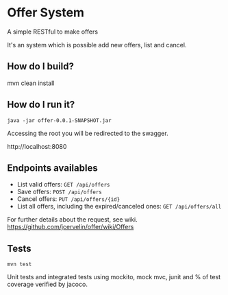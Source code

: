 # Offer System

A simple RESTful to make offers

It's an system which is possible add new offers, list and cancel.

## How do I build?
mvn clean install

## How do I run it?
``` Shell
java -jar offer-0.0.1-SNAPSHOT.jar
```
Accessing the root you will be redirected to the swagger.

http://localhost:8080

## Endpoints availables
* List valid offers: ``` GET /api/offers ```
* Save offers: ``` POST /api/offers ```
* Cancel offers: ``` PUT /api/offers/{id} ```
* List all offers, including the expired/canceled ones: ``` GET /api/offers/all ```

For further details about the request, see wiki.
https://github.com/jcervelin/offer/wiki/Offers

## Tests
``` Shell
mvn test
```
Unit tests and integrated tests using mockito, mock mvc, junit and % of test coverage verified by jacoco.
